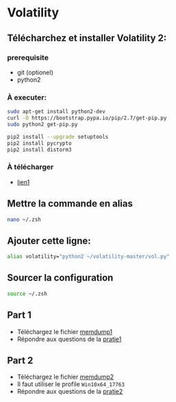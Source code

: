 # Volatility

## Télécharchez et installer Volatility 2: 

### prerequisite

- git (optionel)
- python2

### À executer:

```bash
sudo apt-get install python2-dev
curl -O https://bootstrap.pypa.io/pip/2.7/get-pip.py
sudo python2 get-pip.py
```

```bash
pip2 install --upgrade setuptools
pip2 install pycrypto 
pip2 install distorm3
```
 
### À télécharger
- [lien1](https://github.com/volatilityfoundation/volatility)  

## Mettre la commande en alias

```bash
nano ~/.zsh
```

## Ajouter cette ligne:

```bash
alias volatility="python2 ~/volatility-master/vol.py"
```

## Sourcer la configuration
```bash
source ~/.zsh
```

## Part 1

- Téléchargez le fichier [memdump1](https://www.swisstransfer.com/d/bc165e15-59e6-499f-9978-f4e5cf27fefd)  
- Répondre aux questions de la [pratie1](https://forms.office.com/Pages/ResponsePage.aspx?id=IcNlaqYeQEmq9ayCdiJkOTaAckdZLhNPvvT141qOWYBUNzlUU0ZGMjhGM0JKUDZUQ1FLM0o3M1RRTS4u)
## Part 2

- Téléchargez le fichier [memdump2](https://www.swisstransfer.com/d/ed102b89-5477-409e-9151-341ae6feffae)
- Il faut utiliser le profile `Win10x64_17763`
- Répondre aux questions de la [pratie2](https://forms.office.com/Pages/ResponsePage.aspx?id=IcNlaqYeQEmq9ayCdiJkOTaAckdZLhNPvvT141qOWYBUMUVESks4RlJFTU9UUU81VThUQ0xGU1QyNy4u)
